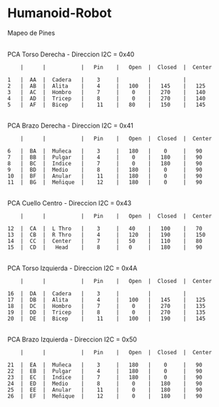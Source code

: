 # Humanoid-Robot

Mapeo de Pines<br><br>



PCA Torso Derecha  -  Direccion  I2C = 0x40<br>
  
        |      |           |   Pin    |   Open  |  Closed  |  Center
 
    1   |  AA  |  Cadera   |    3     |         |          |          
    2   |  AB  |  Alita    |    4     |   100   |   145    |   125    
    3   |  AC  |  Hombro   |    7     |    0    |   270    |   140    
    4   |  AD  |  Tricep   |    8     |    0    |   270    |   140    
    5   |  AF  |  Bicep    |    11    |   80    |   150    |   145    



<br>PCA Brazo Derecha  -  Direccion  I2C = 0x41<br>
  
        |      |           |   Pin    |   Open  |  Closed  |  Center
  
    6   |  BA  |  Muñeca   |    3     |   180   |    0     |   90     
    7   |  BB  |  Pulgar   |    4     |    0    |   180    |   90     
    8   |  BC  |  Indice   |    7     |    0    |   180    |   90     
    9   |  BD  |  Medio    |    8     |   180   |    0     |   90     
    10  |  BF  |  Anular   |    11    |   180   |    0     |   90     
    11  |  BG  |  Meñique  |    12    |   180   |    0     |   90     



<br>PCA Cuello Centro  -  Direccion  I2C = 0x43<br>
  
        |      |           |   Pin    |   Open  |  Closed  |  Center
 
    12  |  CA  |  L Thro   |    3     |   40    |   100    |   70     
    13  |  CB  |  R Thro   |    4     |   120   |   190    |   150    
    14  |  CC  |  Center   |    7     |   50    |   110    |   80     
    15  |  CD  |   Head    |    8     |   0     |   180    |   90     



<br>PCA Torso Izquierda  -  Direccion  I2C = 0x4A<br>
  
        |      |           |   Pin    |   Open  |  Closed  |  Center
 
    16  |  DA  |  Cadera   |    3     |         |          |          
    17  |  DB  |  Alita    |    4     |   100   |   145    |   125    
    18  |  DC  |  Hombro   |    7     |    0    |   270    |   135    
    19  |  DD  |  Tricep   |    8     |    0    |   270    |   135    
    20  |  DE  |  Bicep    |    11    |   100   |   190    |   145    



<br>PCA Brazo Izquierda  -  Direccion  I2C = 0x50<br>
  
        |      |           |   Pin    |   Open  |  Closed  |  Center
  
    21  |  EA  |  Muñeca   |    3     |   180   |    0     |   90     
    22  |  EB  |  Pulgar   |    4     |   180   |    0     |   90     
    23  |  EC  |  Indice   |    7     |   180   |    0     |   90     
    24  |  ED  |  Medio    |    8     |    0    |   180    |   90     
    25  |  EE  |  Anular   |    11    |    0    |   180    |   90     
    26  |  EF  |  Meñique  |    12    |    0    |   180    |   90     
